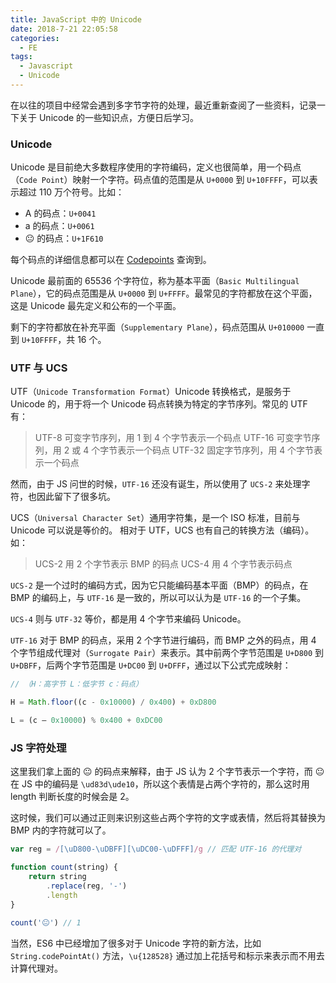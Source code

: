 ```yaml
---
title: JavaScript 中的 Unicode
date: 2018-7-21 22:05:58
categories:
  - FE
tags:
  - Javascript
  - Unicode
---
```


在以往的项目中经常会遇到多字节字符的处理，最近重新查阅了一些资料，记录一下关于 Unicode 的一些知识点，方便日后学习。

<!-- more -->

### Unicode

Unicode 是目前绝大多数程序使用的字符编码，定义也很简单，用一个码点（`Code Point`）映射一个字符。码点值的范围是从 `U+0000` 到 `U+10FFFF`，可以表示超过 110 万个符号。比如：

- A 的码点：`U+0041`
- a 的码点：`U+0061`
- 😐 的码点：`U+1F610`

每个码点的详细信息都可以在 [Codepoints](https://codepoints.net/) 查询到。

Unicode 最前面的 65536 个字符位，称为基本平面（`Basic Multilingual Plane`），它的码点范围是从 `U+0000` 到 `U+FFFF`。最常见的字符都放在这个平面，这是 Unicode 最先定义和公布的一个平面。

剩下的字符都放在补充平面（`Supplementary Plane`），码点范围从 `U+010000` 一直到 `U+10FFFF`，共 16 个。

### UTF 与 UCS

UTF（`Unicode Transformation Format`）Unicode 转换格式，是服务于 Unicode 的，用于将一个 Unicode 码点转换为特定的字节序列。常见的 UTF 有：

> UTF-8 可变字节序列，用 1 到 4 个字节表示一个码点
> UTF-16 可变字节序列，用 2 或 4 个字节表示一个码点
> UTF-32 固定字节序列，用 4 个字节表示一个码点

然而，由于 JS 问世的时候，`UTF-16` 还没有诞生，所以使用了 `UCS-2` 来处理字符，也因此留下了很多坑。

UCS（`Universal Character Set`）通用字符集，是一个 ISO 标准，目前与 Unicode 可以说是等价的。 相对于 UTF，UCS 也有自己的转换方法（编码）。如：

> UCS-2 用 2 个字节表示 BMP 的码点
> UCS-4 用 4 个字节表示码点

`UCS-2` 是一个过时的编码方式，因为它只能编码基本平面（BMP）的码点，在 BMP 的编码上，与 `UTF-16` 是一致的，所以可以认为是 `UTF-16` 的一个子集。

`UCS-4` 则与 `UTF-32` 等价，都是用 4 个字节来编码 Unicode。

`UTF-16` 对于 BMP 的码点，采用 2 个字节进行编码，而 BMP 之外的码点，用 4 个字节组成代理对（`Surrogate Pair`）来表示。其中前两个字节范围是 `U+D800` 到 `U+DBFF`，后两个字节范围是 `U+DC00` 到 `U+DFFF`，通过以下公式完成映射：

```Javascript
// （H：高字节 L：低字节 c：码点）

H = Math.floor((c - 0x10000) / 0x400) + 0xD800

L = (c – 0x10000) % 0x400 + 0xDC00
```

### JS 字符处理

这里我们拿上面的 😐 的码点来解释，由于 JS 认为 2 个字节表示一个字符，而 😐 在 JS 中的编码是 `\ud83d\ude10`，所以这个表情是占两个字符的，那么这时用 length 判断长度的时候会是 2。

这时候，我们可以通过正则来识别这些占两个字符的文字或表情，然后将其替换为 BMP 内的字符就可以了。

```Javascript
var reg = /[\uD800-\uDBFF][\uDC00-\uDFFF]/g // 匹配 UTF-16 的代理对

function count(string) {
	return string
		.replace(reg, '-')
		.length
}

count('😐') // 1
```

当然，ES6 中已经增加了很多对于 Unicode 字符的新方法，比如 `String.codePointAt()` 方法，`\u{128528}` 通过加上花括号和标示来表示而不用去计算代理对。
